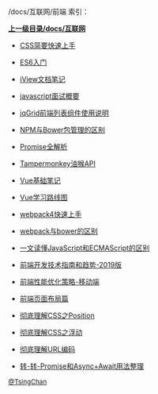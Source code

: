 /docs/互联网/前端 索引：


**[上一级目录/docs/互联网](/docs/互联网/index.md)**

- [CSS简要快速上手](/docs/互联网/前端/CSS简要快速上手.md)

- [ES6入门](/docs/互联网/前端/ES6入门.md)

- [iView文档笔记](/docs/互联网/前端/iView文档笔记.md)

- [javascript面试概要](/docs/互联网/前端/javascript面试概要.md)

- [jqGrid前端列表组件使用说明](/docs/互联网/前端/jqGrid前端列表组件使用说明.md)

- [NPM与Bower包管理的区别](/docs/互联网/前端/NPM与Bower包管理的区别.md)

- [Promise全解析](/docs/互联网/前端/Promise全解析.md)

- [Tampermonkey油猴API](/docs/互联网/前端/Tampermonkey油猴API.md)

- [Vue基础笔记](/docs/互联网/前端/Vue基础笔记.md)

- [Vue学习路线图](/docs/互联网/前端/Vue学习路线图.md)

- [webpack4快速上手](/docs/互联网/前端/webpack4快速上手.md)

- [webpack与bower的区别](/docs/互联网/前端/webpack与bower的区别.md)

- [一文读懂JavaScript和ECMAScript的区别](/docs/互联网/前端/一文读懂JavaScript和ECMAScript的区别.md)

- [前端开发技术指南和趋势-2019版](/docs/互联网/前端/前端开发技术指南和趋势-2019版.md)

- [前端性能优化策略-移动端](/docs/互联网/前端/前端性能优化策略-移动端.md)

- [前端页面布局篇](/docs/互联网/前端/前端页面布局篇.md)

- [彻底理解CSS之Position](/docs/互联网/前端/彻底理解CSS之Position.md)

- [彻底理解CSS之浮动](/docs/互联网/前端/彻底理解CSS之浮动.md)

- [彻底理解URL编码](/docs/互联网/前端/彻底理解URL编码.md)

- [转-转-Promise和Async+Await用法整理](/docs/互联网/前端/转-转-Promise和Async+Await用法整理.md)


<font size=2 color='grey'> [@TsingChan](https://github.com/tsingchan) </font>
